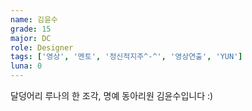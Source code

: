 ```yaml
---
name: 김윤수
grade: 15
major: DC
role: Designer
tags: ['영상', '멘토', '정신적지주^-^', '영상연출', 'YUN']
luna: 0
---
```

달덩어리 루나의 한 조각, 명예 동아리원 김윤수입니다 :)